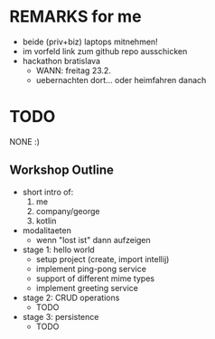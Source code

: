 
# REMARKS for me

- beide (priv+biz) laptops mitnehmen!
- im vorfeld link zum github repo ausschicken
- hackathon bratislava
    * WANN: freitag 23.2.
    * uebernachten dort... oder heimfahren danach

# TODO

NONE :)

## Workshop Outline

* short intro of:
    1. me
    1. company/george
    1. kotlin
* modalitaeten
    - wenn "lost ist" dann aufzeigen
* stage 1: hello world
	- setup project (create, import intellij)
	- implement ping-pong service
	- support of different mime types
	- implement greeting service
* stage 2: CRUD operations
	- TODO
* stage 3: persistence
	- TODO



